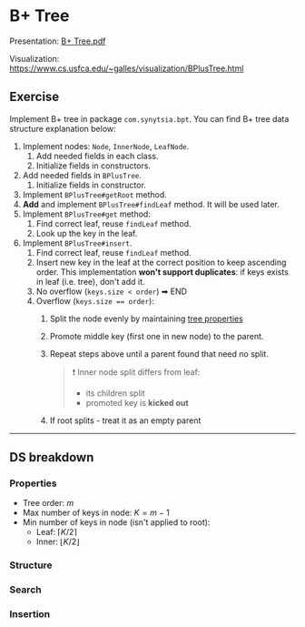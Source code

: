 # B+ Tree

Presentation: [B+ Tree.pdf](./B+%20Tree.pdf)

Visualization:
https://www.cs.usfca.edu/~galles/visualization/BPlusTree.html

## Exercise

Implement B+ tree in package `com.synytsia.bpt`. You can find B+ tree data structure explanation below:

1. Implement nodes: `Node`, `InnerNode`, `LeafNode`.
    1. Add needed fields in each class.
    2. Initialize fields in constructors.
2. Add needed fields in `BPlusTree`.
    1. Initialize fields in constructor.
3. Implement `BPlusTree#getRoot` method.
4. **Add** and implement `BPlusTree#findLeaf` method. It will be used later.
5. Implement `BPlusTree#get` method:
    1. Find correct leaf, reuse `findLeaf` method.
    2. Look up the key in the leaf.
6. Implement `BPlusTree#insert`.
    1. Find correct leaf, reuse `findLeaf` method.
    2. Insert new key in the leaf at the correct position to keep ascending order.
       This implementation **won't support duplicates**: if keys exists in leaf (i.e. tree), don't add it.
    3. No overflow (`keys.size < order`) ➡ END
    4. Overflow (`keys.size == order`):
        1. Split the node evenly by maintaining [tree properties](#properties)
        2. Promote middle key (first one in new node) to the parent.
        3. Repeat steps above until a parent found that need no split.

           > ❗ Inner node split differs from leaf:
           >
           > - its children split
           > - promoted key is **kicked out**

        4. If root splits - treat it as an empty parent

---

## DS breakdown

### Properties

- Tree order: $m$
- Max number of keys in node: $K = m - 1$
- Min number of keys in node (isn't applied to root):
    - Leaf: $\lceil K / 2 \rceil$
    - Inner: $\lfloor K / 2 \rfloor$

### Structure

### Search

### Insertion